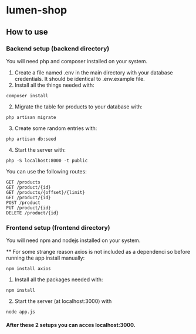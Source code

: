 # lumen-shop

## How to use
### Backend setup (backend directory)
You will need php and composer installed on your system.
1. Create a file named .env in the main directory with your database credentials. It should be identical to .env.example file.
2. Install all the things needed with:
```
composer install
```
2. Migrate the table for products to your database with:
```
php artisan migrate
```
3. Create some random entries with:
```
php artisan db:seed
```
4. Start the server with: 
```
php -S localhost:8000 -t public
```

You can use the following routes:
```
GET /products
GET /product/{id}
GET /products/{offset}/{limit}
GET /product/{id}
POST /product
PUT /product/{id}
DELETE /product/{id}
```

### Frontend setup (frontend directory)
You will need npm and nodejs installed on your system.

** For some strange reason axios is not included as a dependenci so before running the app install manually:
```
npm install axios
```

1. Install all the packages needed with:
```
npm install
```
2. Start the server (at localhost:3000) with
```
node app.js
```

#### After these 2 setups you can acces localhost:3000.
